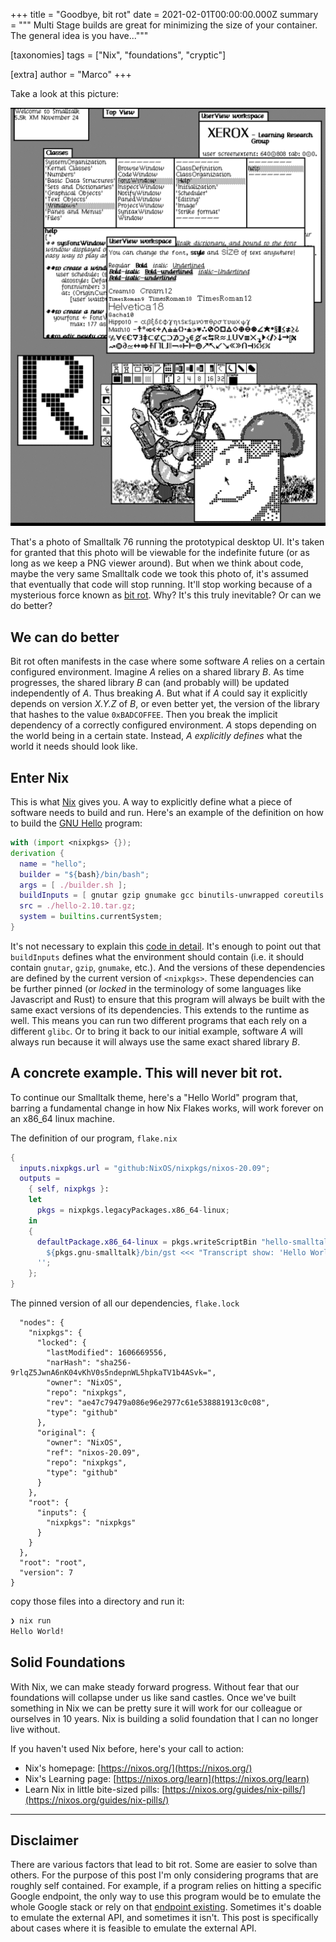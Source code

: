+++
title = "Goodbye, bit rot"
date = 2021-02-01T00:00:00.000Z
summary = """
Multi Stage builds are great for minimizing the size of your container. The
general idea is you have..."""

[taxonomies]
tags = ["Nix", "foundations", "cryptic"]

[extra]
author = "Marco"
+++

Take a look at this picture:

![Smalltalk 76](smalltalk-76.png)

That's a photo of Smalltalk 76 running the prototypical desktop UI. It's
taken for granted that this photo will be viewable for the indefinite future
(or as long as we keep a PNG viewer around). But when we think about code,
maybe the very same Smalltalk code we took this photo of, it's assumed that
eventually that code will stop running. It'll stop working because of a
mysterious force known as [bit
rot](https://en.wikipedia.org/wiki/Software_rot). Why? It's this truly
inevitable? Or can we do better?

## We can do better

Bit rot often manifests in the case where some software _A_ relies on a certain
configured environment. Imagine _A_ relies on a shared library _B_. As time
progresses, the shared library _B_ can (and probably will) be updated
independently of _A_. Thus breaking _A_. But what if _A_ could say it
explicitly depends on version _X.Y.Z_ of _B_, or even better yet, the version
of the library that hashes to the value `0xBADCOFFEE`. Then you break the
implicit dependency of a correctly configured environment. _A_ stops
depending on the world being in a certain state. Instead, _A_
*explicitly defines* what the world it needs should look like.

## Enter Nix

This is what [Nix](https://nixos.org/) gives you. A way to explicitly define
what a piece of software needs to build and run. Here's an example of the
definition on how to build the [GNU
Hello](https://www.gnu.org/software/hello/) program:

```nix
with (import <nixpkgs> {});
derivation {
  name = "hello";
  builder = "${bash}/bin/bash";
  args = [ ./builder.sh ];
  buildInputs = [ gnutar gzip gnumake gcc binutils-unwrapped coreutils gawk gnused gnugrep ];
  src = ./hello-2.10.tar.gz;
  system = builtins.currentSystem;
}
```

It's not necessary to explain this [code in
detail](https://nixos.org/guides/nix-pills/generic-builders.html#idm140737320275008).
It's enough to point out that `buildInputs` defines what the environment should
contain (i.e. it should contain `gnutar`, `gzip`, `gnumake`, etc.). And the
versions of these dependencies are defined by the current version of
`<nixpkgs>`. These dependencies can be further pinned (or _locked_ in the
terminology of some languages like Javascript and Rust) to ensure that this
program will always be built with the same exact versions of its dependencies.
This extends to the runtime as well. This means you can run two different
programs that each rely on a different `glibc`. Or to bring it back to our
initial example, software _A_ will always run because it will always use the
same exact shared library _B_.

## A concrete example. This will never bit rot.

To continue our Smalltalk theme, here's a "Hello World" program that, barring a
fundamental change in how Nix Flakes works, will work forever on an x86_64
linux machine.


The definition of our program, `flake.nix`
```nix
{
  inputs.nixpkgs.url = "github:NixOS/nixpkgs/nixos-20.09";
  outputs =
    { self, nixpkgs }:
    let
      pkgs = nixpkgs.legacyPackages.x86_64-linux;
    in
    {
      defaultPackage.x86_64-linux = pkgs.writeScriptBin "hello-smalltalk" ''
        ${pkgs.gnu-smalltalk}/bin/gst <<< "Transcript show: 'Hello World!'."
      '';
    };
}
```

The pinned version of all our dependencies, `flake.lock`
```jso{
  "nodes": {
    "nixpkgs": {
      "locked": {
        "lastModified": 1606669556,
        "narHash": "sha256-9rlqZ5JwnA6nK04vKhV0s5ndepnWL5hpkaTV1b4ASvk=",
        "owner": "NixOS",
        "repo": "nixpkgs",
        "rev": "ae47c79479a086e96e2977c61e538881913c0c08",
        "type": "github"
      },
      "original": {
        "owner": "NixOS",
        "ref": "nixos-20.09",
        "repo": "nixpkgs",
        "type": "github"
      }
    },
    "root": {
      "inputs": {
        "nixpkgs": "nixpkgs"
      }
    }
  },
  "root": "root",
  "version": 7
}
```

copy those files into a directory and run it:
```bash
❯ nix run
Hello World!
```

## Solid Foundations

With Nix, we can make steady forward progress. Without fear that our foundations
will collapse under us like sand castles. Once we've built something in Nix we
can be pretty sure it will work for our colleague or ourselves in 10 years. Nix
is building a solid foundation that I can no longer live without.

If you haven't used Nix before, here's your call to action:
* Nix's homepage: [https://nixos.org/](https://nixos.org/)
* Nix's Learning page: [https://nixos.org/learn](https://nixos.org/learn)
* Learn Nix in little bite-sized pills: [https://nixos.org/guides/nix-pills/](https://nixos.org/guides/nix-pills/)

---

## Disclaimer

There are various factors that lead to bit rot. Some are easier to solve than
others. For the purpose of this post I'm only considering programs that are
roughly self contained. For example, if a program relies on hitting a specific
Google endpoint, the only way to use this program would be to emulate the whole
Google stack or rely on that [endpoint existing](https://gcemetery.co/).
Sometimes it's doable to emulate the external API, and sometimes it isn't. This
post is specifically about cases where it is feasible to emulate the external API.
